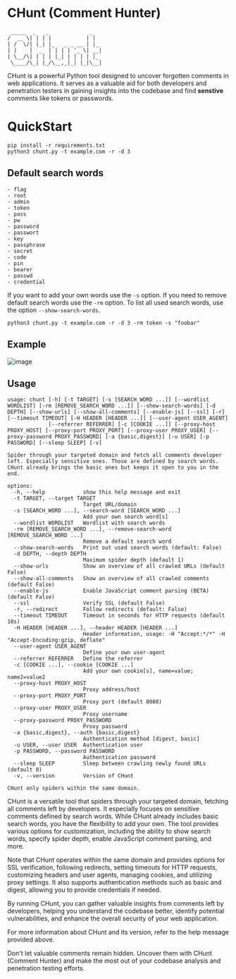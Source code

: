 # CHunt (Comment Hunter)
```
 _____  _   _             _   
/  __ \| | | |           | |  
| /  \/| |_| |_   _ _ __ | |_ 
| |    |  _  | | | | '_ \| __|
| \__/\| | | | |_| | | | | |_ 
 \____/\_| |_/\__,_|_| |_|\__|

```

CHunt is a powerful Python tool designed to uncover forgotten comments in web applications. It serves as a valuable aid for both developers and penetration testers in gaining insights into the codebase and find **senstive** comments like tokens or passwords.

# QuickStart

```
pip install -r requirements.txt
python3 chunt.py -t example.com -r -d 3 
```
## Default search words

```
- flag
- root
- admin
- token
- pass
- pw
- password
- passwort
- key
- passphrase
- secret
- code
- pin
- bearer
- passwd
- credential
```

If you want to add your own words use the `-s` option. If you need to remove default search words use the `-rm` option. To list all used search words, use the option `--show-search-words`.

`python3 chunt.py -t example.com -r -d 3 -rm token -s "foobar"`

## Example
![image](https://github.com/olizimmermann/CHunt/assets/73298827/2ce61114-a157-4fd2-8061-a84c82e45462)


## Usage

```
usage: chunt [-h] [-t TARGET] [-s [SEARCH_WORD ...]] [--wordlist WORDLIST] [-rm [REMOVE_SEARCH_WORD ...]] [--show-search-words] [-d DEPTH] [--show-urls] [--show-all-comments] [--enable-js] [--ssl] [-r] [--timeout TIMEOUT] [-H HEADER [HEADER ...]] [--user-agent USER_AGENT]
             [--referrer REFERRER] [-c [COOKIE ...]] [--proxy-host PROXY_HOST] [--proxy-port PROXY_PORT] [--proxy-user PROXY_USER] [--proxy-password PROXY_PASSWORD] [-a {basic,digest}] [-u USER] [-p PASSWORD] [--sleep SLEEP] [-v]

Spider through your targeted domain and fetch all comments developer left. Especially sensitive ones. Those are defined by search words. CHunt already brings the basic ones but keeps it open to you in the end.

options:
  -h, --help            show this help message and exit
  -t TARGET, --target TARGET
                        Target URL/domain
  -s [SEARCH_WORD ...], --search-word [SEARCH_WORD ...]
                        Add your own search word[s]
  --wordlist WORDLIST   Wordlist with search words
  -rm [REMOVE_SEARCH_WORD ...], --remove-search-word [REMOVE_SEARCH_WORD ...]
                        Remove a default search word
  --show-search-words   Print out used search words (default: False)
  -d DEPTH, --depth DEPTH
                        Maximum spider depth (default 1)
  --show-urls           Show an overview of all crawled URLs (default False)
  --show-all-comments   Show an overview of all crawled comments (default False)
  --enable-js           Enable JavaScript comment parsing (BETA) (default False)
  --ssl                 Verify SSL (default False)
  -r, --redirect        Follow redirects (default: False)
  --timeout TIMEOUT     Timeout in seconds for HTTP requests (default 10s)
  -H HEADER [HEADER ...], --header HEADER [HEADER ...]
                        Header information, usage: -H "Accept:*/*" -H "Accept-Encoding:gzip, deflate"
  --user-agent USER_AGENT
                        Define your own user-agent
  --referrer REFERRER   Define the referrer
  -c [COOKIE ...], --cookie [COOKIE ...]
                        Add your own cookie[s], name=value; name2=value2
  --proxy-host PROXY_HOST
                        Proxy address/host
  --proxy-port PROXY_PORT
                        Proxy port (default 8080)
  --proxy-user PROXY_USER
                        Proxy username
  --proxy-password PROXY_PASSWORD
                        Proxy password
  -a {basic,digest}, --auth {basic,digest}
                        Authentication method [digest, basic]
  -u USER, --user USER  Authentication user
  -p PASSWORD, --password PASSWORD
                        Authentication password
  --sleep SLEEP         Sleep between crawling newly found URLs (default 0)
  -v, --version         Version of CHunt

CHunt only spiders within the same domain.
```

CHunt is a versatile tool that spiders through your targeted domain, fetching all comments left by developers. It especially focuses on sensitive comments defined by search words. While CHunt already includes basic search words, you have the flexibility to add your own. The tool provides various options for customization, including the ability to show search words, specify spider depth, enable JavaScript comment parsing, and more.

Note that CHunt operates within the same domain and provides options for SSL verification, following redirects, setting timeouts for HTTP requests, customizing headers and user agents, managing cookies, and utilizing proxy settings. It also supports authentication methods such as basic and digest, allowing you to provide credentials if needed.

By running CHunt, you can gather valuable insights from comments left by developers, helping you understand the codebase better, identify potential vulnerabilities, and enhance the overall security of your web application.

For more information about CHunt and its version, refer to the help message provided above.

Don't let valuable comments remain hidden. Uncover them with CHunt (Comment Hunter) and make the most out of your codebase analysis and penetration testing efforts.

